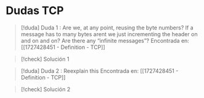 # Dudas TCP

> [!duda] Duda 1
> : Are we, at any point, reusing the byte numbers? If a message has to many bytes arent we just incrementing the header on and on and on? Are there any “infinite messages”?
> Encontrada en: [[1727428451 - Definition - TCP]]

> [!check] Solución 1
> 

> [!duda] Duda 2
> : Reexplain this
> Encontrada en: [[1727428451 - Definition - TCP]]

> [!check] Solución 2
> 

